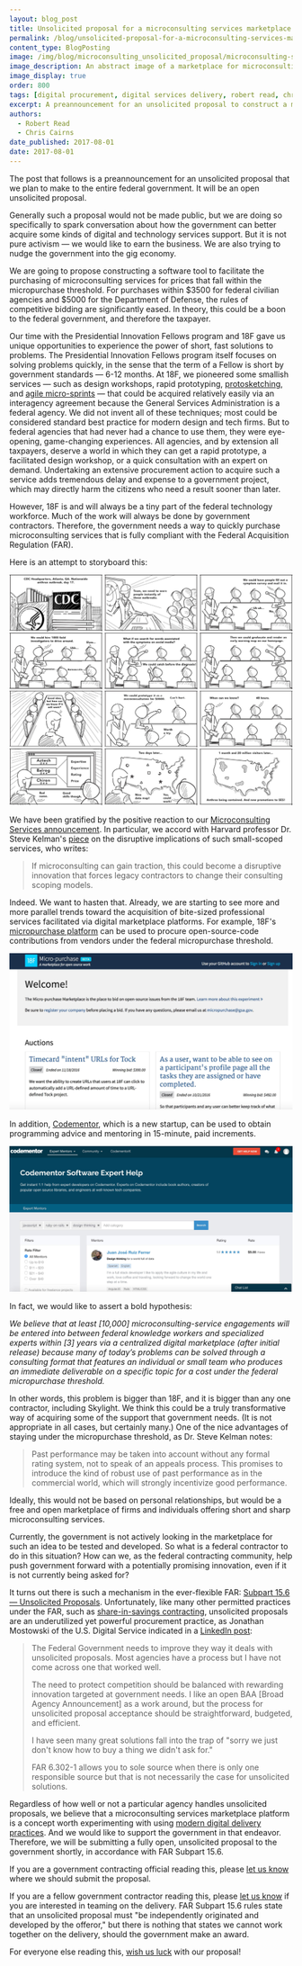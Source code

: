 ```yaml
---
layout: blog_post
title: Unsolicited proposal for a microconsulting services marketplace platform
permalink: /blog/unsolicited-proposal-for-a-microconsulting-services-marketplace-platform/
content_type: BlogPosting
image: /img/blog/microconsulting_unsolicited_proposal/microconsulting-services-marketplace.png
image_description: An abstract image of a marketplace for microconsulting services.
image_display: true
order: 800
tags: [digital procurement, digital services delivery, robert read, chris cairns]
excerpt: A preannouncement for an unsolicited proposal to construct a microconsulting services marketplace platform, which we plan to pitch to the entire federal government.
authors:
  - Robert Read
  - Chris Cairns
date_published: 2017-08-01
date: 2017-08-01
---
```

The post that follows is a preannouncement for an unsolicited proposal that we plan to make to the entire federal government. It will be an open unsolicited proposal.

Generally such a proposal would not be made public, but we are doing so specifically to spark conversation about how the government can better acquire some kinds of digital and technology services support. But it is not pure activism &mdash; we would like to earn the business. We are also trying to nudge the government into the gig economy.

We are going to propose constructing a software tool to facilitate the purchasing of microconsulting services for prices that fall within the micropurchase threshold. For purchases within $3500 for federal civilian agencies and $5000 for the Department of Defense, the rules of competitive bidding are significantly eased. In theory, this could be a boon to the federal government, and therefore the taxpayer.

Our time with the Presidential Innovation Fellows program and 18F gave us unique opportunities to experience the power of short, fast solutions to problems. The Presidential Innovation Fellows program itself focuses on solving problems quickly, in the sense that the term of a Fellow is short by government standards &mdash; 6-12 months. At 18F, we pioneered some smallish services &mdash; such as design workshops, rapid prototyping, [protosketching](https://skylight.digital/work/us-navy-protosketching/), and [agile micro-sprints](https://skylight.digital/work/ssa-agile-microsprints/) &mdash; that could be acquired relatively easily via an interagency agreement because the General Services Administration is a federal agency. We did not invent all of these techniques; most could be considered standard best practice for modern design and tech firms. But to federal agencies that had never had a chance to use them, they were eye-opening, game-changing experiences. All agencies, and by extension all taxpayers, deserve a world in which they can get a rapid prototype, a facilitated design workshop, or a quick consultation with an expert on demand. Undertaking an extensive procurement action to acquire such a service adds tremendous delay and expense to a government project, which may directly harm the citizens who need a result sooner than later.

However, 18F is and will always be a tiny part of the federal technology workforce. Much of the work will always be done by government contractors. Therefore, the government needs a way to quickly purchase microconsulting services that is fully compliant with the Federal Acquisition Regulation (FAR).

Here is an attempt to storyboard this:

![Storyboard illustrating one potential use case for a microconsulting services marketplace platform.](/img/blog/microconsulting_unsolicited_proposal/microconsulting-services-marketplace-platform-storyboard.jpg)

We have been gratified by the positive reaction to our [Microconsulting Services announcement](https://skylight.digital/blog/supplement-your-team-with-specific-digital-expertise-through-our-microconsulting-services/). In particular, we accord with Harvard professor Dr. Steve Kelman's <a href="https://fcw.com/blogs/lectern/2017/07/kelman-microconsulting.aspx" target="&#95;blank">piece</a> on the disruptive implications of such small-scoped services, who writes:

<blockquote cite="https://fcw.com/blogs/lectern/2017/07/kelman-microconsulting.aspx">If microconsulting can gain traction, this could become a disruptive innovation that forces legacy contractors to change their consulting scoping models.</blockquote>

Indeed. We want to hasten that. Already, we are starting to see more and more parallel trends toward the acquisition of bite-sized professional services facilitated via digital marketplace platforms. For example, 18F's <a href="https://micropurchase.18f.gov/" target="&#95;blank">micropurchase platform</a> can be used to procure open-source-code contributions from vendors under the federal micropurchase threshold.

![Screenshot of 18F's micropurchase platform.](/img/blog/microconsulting_unsolicited_proposal/18f-micropurchase-platform-screenshot.jpg)

In addition, <a href="https://www.codementor.io/" target="&#95;blank">Codementor</a>, which is a new startup, can be used to obtain programming advice and mentoring in 15-minute, paid increments.

![Screenshot of Codementor.](/img/blog/microconsulting_unsolicited_proposal/codementor-screenshot.jpg)

In fact, we would like to assert a bold hypothesis:

*We believe that at least [10,000] microconsulting-service engagements will be entered into between federal knowledge workers and specialized experts within [3] years via a centralized digital marketplace (after initial release) because many of today’s problems can be solved through a consulting format that features an individual or small team who produces an immediate deliverable on a specific topic for a cost under the federal micropurchase threshold.*

In other words, this problem is bigger than 18F, and it is bigger than any one contractor, including Skylight. We think this could be a truly transformative way of acquiring some of the support that government needs. (It is not appropriate in all cases, but certainly many.) One of the nice advantages of staying under the micropurchase threshold, as Dr. Steve Kelman notes:

<blockquote cite="https://fcw.com/blogs/lectern/2017/07/kelman-microconsulting.aspx">Past performance may be taken into account without any formal rating system, not to speak of an appeals process. This promises to introduce the kind of robust use of past performance as in the commercial world, which will strongly incentivize good performance.</blockquote>

Ideally, this would not be based on personal relationships, but would be a free and open marketplace of firms and individuals offering short and sharp microconsulting services.

Currently, the government is not actively looking in the marketplace for such an idea to be tested and developed. So what is a federal contractor to do in this situation? How can we, as the federal contracting community, help push government forward with a potentially promising innovation, even if it is not currently being asked for?

It turns out there is such a mechanism in the ever-flexible FAR: <a href="https://www.acquisition.gov/far/current/html/Subpart%2015_6.html#wp1104869" target="&#95;blank">Subpart 15.6 &mdash; Unsolicited Proposals</a>. Unfortunately, like many other permitted practices under the FAR, such as [share-in-savings contracting](https://skylight.digital/blog/reactions-to-our-agile-share-in-savings-model/), unsolicited proposals are an underutilized yet powerful procurement practice, as Jonathan Mostowski of the U.S. Digital Service indicated in a <a href="https://www.linkedin.com/feed/update/urn:li:activity:6250374685427539968/" target="&#95;blank">LinkedIn post</a>:

<blockquote cite="https://www.linkedin.com/feed/update/urn:li:activity:6250374685427539968/">
<p>The Federal Government needs to improve they way it deals with unsolicited proposals. Most agencies have a process but I have not come across one that worked well.</p>

<p>The need to protect competition should be balanced with rewarding innovation targeted at government needs. I like an open BAA [Broad Agency Announcement] as a work around, but the process for unsolicited proposal acceptance should be straightforward, budgeted, and efficient.</p>  

<p>I have seen many great solutions fall into the trap of "sorry we just don't know how to buy a thing we didn't ask for."</p>   

<p>FAR 6.302-1 allows you to sole source when there is only one responsible source but that is not necessarily the case for unsolicited solutions.</p>
</blockquote>

Regardless of how well or not a particular agency handles unsolicited proposals, we believe that a microconsulting services marketplace platform is a concept worth experimenting with using [modern digital delivery practices](https://skylight.digital/services/digital-services-delivery/). And we would like to support the government in that endeavor. Therefore, we will be submitting a fully open, unsolicited proposal to the government shortly, in accordance with FAR Subpart 15.6.

If you are a government contracting official reading this, please <a href="mailto:hello@skylight.digital">let us know</a> where we should submit the proposal.

If you are a fellow government contractor reading this, please <a href="mailto:hello@skylight.digital">let us know</a> if you are interested in teaming on the delivery. FAR Subpart 15.6 rules state that an unsolicited proposal must "be independently originated and developed by the offeror," but there is nothing that states we cannot work together on the delivery, should the government make an award.

For everyone else reading this, <a href="mailto:hello@skylight.digital">wish us luck</a> with our proposal!
